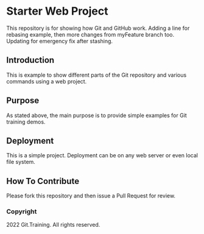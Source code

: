 # Starter Web Project

This repository is for showing how Git and GitHub work. Adding a line for rebasing example, then more changes from myFeature branch too. Updating for emergency fix after stashing.

## Introduction

This is example to show different parts of the Git repository and various commands using a web project.

## Purpose

As stated above, the main purpose is to provide simple examples for Git training demos.

## Deployment

This is a simple project. Deployment can be on any web server or even local file system.

## How To Contribute
Please fork this repository and then issue a Pull Request for review.
### Copyright
2022 Git.Training. All rights reserved.